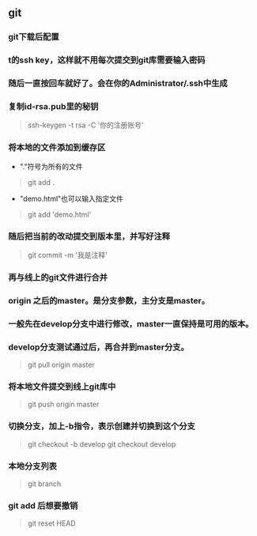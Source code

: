 ## git

### git下载后配置
### t的ssh key，这样就不用每次提交到git库需要输入密码
### 随后一直按回车就好了。会在你的Administrator/.ssh中生成
### 复制id-rsa.pub里的秘钥
> ssh-keygen -t rsa -C '你的注册账号'

### 将本地的文件添加到缓存区
* "."符号为所有的文件
> git add .
* "demo.html"也可以输入指定文件
> git add 'demo.html'

### 随后把当前的改动提交到版本里，并写好注释
> git commit -m '我是注释'

### 再与线上的git文件进行合并
### origin 之后的master。是分支参数，主分支是master。
### 一般先在develop分支中进行修改，master一直保持是可用的版本。
### develop分支测试通过后，再合并到master分支。
> git pull origin master

### 将本地文件提交到线上git库中
> git push origin master

### 切换分支，加上-b指令，表示创建并切换到这个分支
> git checkout -b develop
> git checkout develop

### 本地分支列表
> git branch

### git add 后想要撤销
> git reset HEAD

